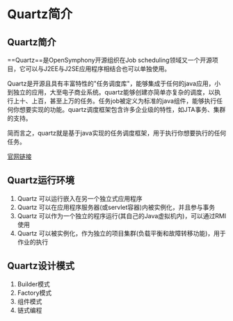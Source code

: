 # Quartz简介

## Quartz简介

==Quartz==是OpenSymphony开源组织在Job scheduling领域又一个开源项目，它可以与J2EE与J2SE应用程序相结合也可以单独使用。

Quartz是开源且具有丰富特性的"任务调度库"，能够集成于任何的java应用，小到独立的应用，大至电子商业系统。quartz能够创建亦简单亦复杂的调度，以执行上十、上百，甚至上万的任务。任务job被定义为标准的java组件，能够执行任何你想要实现的功能。quartz调度框架包含许多企业级的特性，如JTA事务、集群的支持。

简而言之，quartz就是基于java实现的任务调度框架，用于执行你想要执行的任何任务。



[官网链接](http://www.quartz-scheduler.org/) 

## Quartz运行环境

1. Quartz 可以运行嵌入在另一个独立式应用程序
2. Quartz 可以在应用程序服务器(或servlet容器)内被实例化，并且参与事务
3. Quartz 可以作为一个独立的程序运行(其自己的Java虚拟机内)，可以通过RMI使用
4. Quartz 可以被实例化，作为独立的项目集群(负载平衡和故障转移功能)，用于作业的执行

## Quartz设计模式

1. Builder模式
2. Factory模式
3. 组件模式
4. 链式编程













